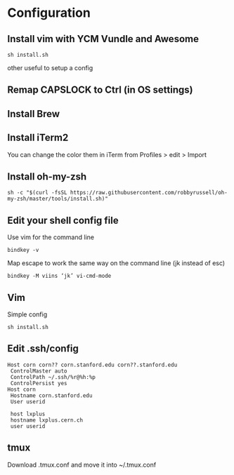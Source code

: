 # Configuration


## Install vim with YCM Vundle and Awesome

```
sh install.sh
```

other useful to setup a config
## Remap CAPSLOCK to Ctrl (in OS settings)

## Install Brew

## Install iTerm2
You can change the color them in iTerm from Profiles > edit > Import

## Install oh-my-zsh

```
sh -c "$(curl -fsSL https://raw.githubusercontent.com/robbyrussell/oh-my-zsh/master/tools/install.sh)"
```

## Edit your shell config file

Use vim for the command line
```
bindkey -v
```

Map escape to work the same way on the command line (jk instead of esc)
```
bindkey -M viins ‘jk’ vi-cmd-mode
```

## Vim

Simple config

```
sh install.sh
```


## Edit .ssh/config

```
Host corn corn?? corn.stanford.edu corn??.stanford.edu
 ControlMaster auto
 ControlPath ~/.ssh/%r@%h:%p
 ControlPersist yes
Host corn
 Hostname corn.stanford.edu
 User userid

 host lxplus
 hostname lxplus.cern.ch
 user userid

```

## tmux

Download .tmux.conf and move it into ~/.tmux.conf
